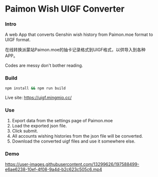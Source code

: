 # Paimon Wish UIGF Converter

### Intro
A web App that converts Genshin wish history from Paimon.moe format to UIGF format.

在线转换派蒙站Paimon.moe的抽卡记录格式到UIGF格式，以供导入到各种APP。

Codes are messy don't bother reading.

### Build
```sh
npm install && npm run build
```
Live site: https://uigf.mingmio.cc/

### Use
1. Export data from the settings page of Paimon.moe
2. Load the exported json file.
3. Click submit.
4. All accounts wishing histories from the json file will be converted.
5. Download the converted uigf files and use it somewhere else.

### Demo
https://user-images.githubusercontent.com/13299626/197588499-e6ae6238-10ef-4f08-9a4d-b2c623c505c6.mp4

